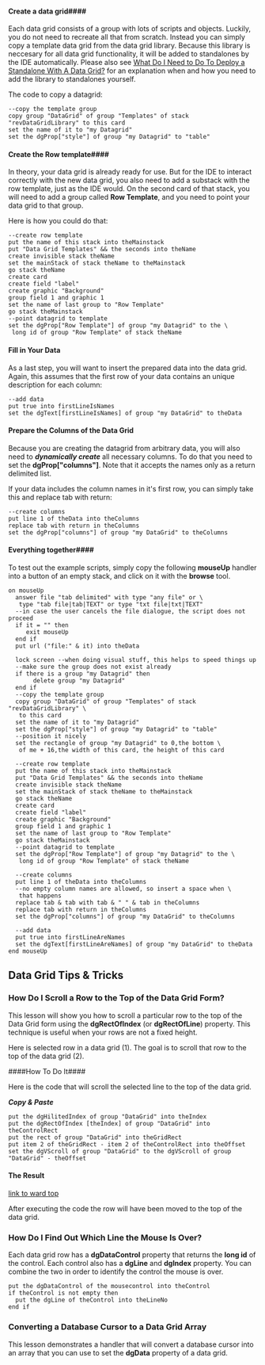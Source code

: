 #### Create a data grid#### 

Each data grid consists of a group with lots of scripts and objects.
Luckily, you do not need to recreate all that from scratch. Instead you
can simply copy a template data grid from the data grid library. Because
this library is neccesary for all data grid functionality, it will be
added to standalones by the IDE automatically. Please also see 
[What Do I Need to Do To Deploy a Standalone With A Data Grid?](#What-Do-I-Need-to-Do-To-Deploy-a-Standalone-With-A-Data-Grid?) 
for an explanation when and how you need to add the library to
standalones yourself.

The code to copy a datagrid:

    --copy the template group
    copy group "DataGrid" of group "Templates" of stack "revDataGridLibrary" to this card
    set the name of it to "my Datagrid"
    set the dgProp["style"] of group "my Datagrid" to "table"

#### Create the Row template#### 

In theory, your data grid is already ready for use. But for the IDE to
interact correctly with the new data grid, you also need to add a
substack with the row template, just as the IDE would. On the second
card of that stack, you will need to add a group called **Row Template**,
and you need to point your data grid to that group.

Here is how you could do that:

    --create row template
    put the name of this stack into theMainstack
    put "Data Grid Templates" && the seconds into theName
    create invisible stack theName
    set the mainStack of stack theName to theMainstack
    go stack theName
    create card
    create field "label"
    create graphic "Background"
    group field 1 and graphic 1
    set the name of last group to "Row Template"
    go stack theMainstack
    --point datagrid to template
    set the dgProp["Row Template"] of group "my Datagrid" to the \
     long id of group "Row Template" of stack theName

#### Fill in Your Data ####

As a last step, you will want to insert the prepared data into the data
grid. Again, this assumes that the first row of your data contains an
unique description for each column:

    --add data
    put true into firstLineIsNames
    set the dgText[firstLineIsNames] of group "my DataGrid" to theData
   

#### Prepare the Columns of the Data Grid ####

Because you are creating the datagrid from arbitrary data, you will also
need to ***dynamically create*** all necessary columns. To do that you
need to set the **dgProp["columns"]**. Note that it accepts the names only
as a return delimited list.

If your data includes the column names in it's first row, you can simply
take this and replace tab with return:

    --create columns
    put line 1 of theData into theColumns
    replace tab with return in theColumns
    set the dgProp["columns"] of group "my DataGrid" to theColumns

#### Everything together#### 

To test out the example scripts, simply copy the following **mouseUp**
handler into a button of an empty stack, and click on it with the
**browse** tool.

    on mouseUp
      answer file "tab delimited" with type "any file" or \
       type "tab file|tab|TEXT" or type "txt file|txt|TEXT"
      --in case the user cancels the file dialogue, the script does not proceed
      if it = "" then
         exit mouseUp
      end if
      put url ("file:" & it) into theData
    
      lock screen --when doing visual stuff, this helps to speed things up
      --make sure the group does not exist already
      if there is a group "my Datagrid" then
           delete group "my Datagrid"
      end if
      --copy the template group
      copy group "DataGrid" of group "Templates" of stack "revDataGridLibrary" \
       to this card
      set the name of it to "my Datagrid"
      set the dgProp["style"] of group "my Datagrid" to "table"
      --position it nicely
      set the rectangle of group "my Datagrid" to 0,the bottom \
       of me + 16,the width of this card, the height of this card
      
      --create row template
      put the name of this stack into theMainstack
      put "Data Grid Templates" && the seconds into theName
      create invisible stack theName
      set the mainStack of stack theName to theMainstack
      go stack theName
      create card
      create field "label"
      create graphic "Background"
      group field 1 and graphic 1
      set the name of last group to "Row Template"
      go stack theMainstack
      --point datagrid to template
      set the dgProp["Row Template"] of group "my Datagrid" to the \
       long id of group "Row Template" of stack theName
    
      --create columns
      put line 1 of theData into theColumns
      --no empty column names are allowed, so insert a space when \
       that happens
      replace tab & tab with tab & " " & tab in theColumns
      replace tab with return in theColumns
      set the dgProp["columns"] of group "my DataGrid" to theColumns
    
      --add data
      put true into firstLineAreNames
      set the dgText[firstLineAreNames] of group "my DataGrid" to theData
    end mouseUp

## Data Grid Tips & Tricks ##

### How Do I Scroll a Row to the Top of the Data Grid Form? ###

This lesson will show you how to scroll a particular row to the top of the Data Grid form 
using the **dgRectOfIndex** (or **dgRectOfLine**) property. This technique is useful when your 
rows are not a fixed height.


Here is selected row in a data grid (1). 
The goal is to scroll that row to the top of the data grid (2).

####How To Do It####

Here is the code that will scroll the selected line to the top of the data grid.

***Copy & Paste***

    put the dgHilitedIndex of group "DataGrid" into theIndex
    put the dgRectOfIndex [theIndex] of group "DataGrid" into theControlRect
    put the rect of group "DataGrid" into theGridRect
    put item 2 of theGridRect - item 2 of theControlRect into theOffset
    set the dgVScroll of group "DataGrid" to the dgVScroll of group "DataGrid" - theOffset

#### The Result ####

[link to ward top](#Create-the-Row-template)

After executing the code the row will have been moved to the top of the data grid.

### How Do I Find Out Which Line the Mouse Is Over? ###

Each data grid row has a **dgDataControl** property that returns the **long id** of the 
control. Each control also has a **dgLine** and **dgIndex** property. You can combine 
the two in order to identify the control the mouse is over.

    put the dgDataControl of the mousecontrol into theControl
    if theControl is not empty then
      put the dgLine of theControl into theLineNo 
    end if
   

### Converting a Database Cursor to a Data Grid Array ###

This lesson demonstrates a handler that will convert a database cursor into an array that 
you can use to set the **dgData** property of a data grid.
